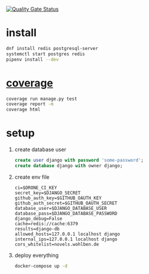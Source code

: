 [![Quality Gate Status](https://sonarcloud.io/api/project_badges/measure?project=wohlben_novels&metric=alert_status)](https://sonarcloud.io/dashboard?id=wohlben_novels)

# install

```bash
dnf install redis postgresql-server
systemctl start postgres redis
pipenv install --dev
```


# [coverage](https://coverage.wohlben.de/novels/)

```bash
coverage run manage.py test
coverage report -m
coverage html
```

# setup
1.  create database user
    ```sql
    create user django with password 'some-password';
    create database django with owner django;
    ```

2.  create env file
    ```.env
    ci=$DRONE_CI_KEY
    secret_key=$DJANGO_SECRET
    github_auth_key=$GITHUB_OAUTH_KEY
    github_auth_secret=$GITHUB_OAUTH_SECRET
    database_user=$DJANGO_DATABASE_USER
    database_pass=$DJANGO_DATABASE_PASSWORD
    django_debug=False
    cache=redis://cache:6379
    results=django-db
    allowed_hosts=127.0.0.1 localhost django
    internal_ips=127.0.0.1 localhost django
    cors_whitelist=novels.wohlben.de
    ```

3.  deploy everything
    ```bash
    docker-compose up -d
    ```
